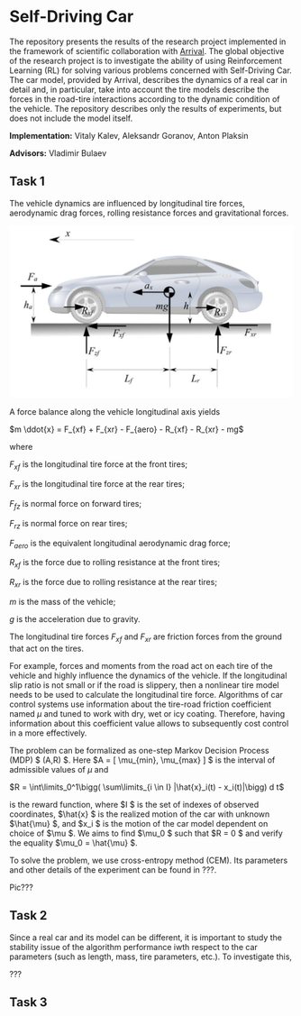 # Self-Driving Car

The repository presents the results of the research project implemented in the framework of scientific collaboration with [Arrival](https://arrival.com/world/en). The global objective of the research project is to investigate the ability of using Reinforcement Learning (RL) for solving various problems concerned with Self-Driving Car. The car model, provided by Arrival, describes the dynamics of a real car in detail and, in particular, take into account the tire models describe the forces in the road-tire interactions according to the dynamic condition of the vehicle. The repository describes only the results of experiments, but does not include the model itself. 

**Implementation:** Vitaly Kalev, Aleksandr Goranov, Anton Plaksin

**Advisors:** Vladimir Bulaev


## Task 1

The vehicle dynamics are influenced by longitudinal tire forces, aerodynamic drag forces, rolling resistance forces and gravitational forces.

![Screenshot](Files_for_README/Figure_1.png)

A force balance along the vehicle longitudinal axis yields

$m \ddot{x} = F_{xf} + F_{xr} - F_{aero} - R_{xf} - R_{xr} - mg$

where

$F_{xf}$ is the longitudinal tire force at the front tires;

$F_{xr}$ is the longitudinal tire force at the rear tires;

$F_{fz}$ is normal force on forward tires;

$F_{rz}$ is normal force on rear tires;

$F_{aero}$ is the equivalent longitudinal aerodynamic drag force;

$R_{xf}$ is the force due to rolling resistance at the front tires;

$R_{xr}$ is the force due to rolling resistance at the rear tires;

$m$ is the mass of the vehicle;

$g$ is the acceleration due to gravity.

The longitudinal tire forces $F_{xf}$ and $F_{xr}$ are friction forces from the ground that act on the tires.

For example, forces and moments from the road act on each tire of the vehicle and highly influence the dynamics of the vehicle. If the longitudinal slip ratio is not small or if the road is slippery, then a nonlinear tire model needs to be used to calculate the longitudinal tire force. Algorithms of car control systems use information about the tire-road friction coefficient named $\mu$ and tuned to work with dry, wet or icy coating. Therefore, having information about this coefficient value allows to subsequently cost control in a more effectively. 

The problem can be formalized as one-step Markov Decision Process (MDP) $ (A,R) $.  Here  $A = [ \mu_{min}, \mu_{max} ] $ is the interval of admissible values of $\mu$ and 

$R = \int\limits_0^1\bigg( \sum\limits_{i \in I} |\hat{x}_i(t) - x_i(t)|\bigg) d t$

is the reward function, where  $I $ is the set of indexes of observed coordinates,  $\hat{x} $ is the realized motion of the car with unknown  $\hat{\mu} $, and  $x_i $ is the motion of the car model dependent on choice of  $\mu $. We aims to find  $\mu_0 $ such that  $R = 0 $  and verify the equality  $\mu_0 = \hat{\mu} $.

To solve the problem, we use cross-entropy method (CEM). Its parameters and other details of the experiment can be found in ???.

Pic???

## Task 2

Since a real car and its model can be different, it is important to study the stability issue of the algorithm performance iwth respect to the car parameters (such as length, mass, tire parameters, etc.). To investigate this, 

???

## Task 3
